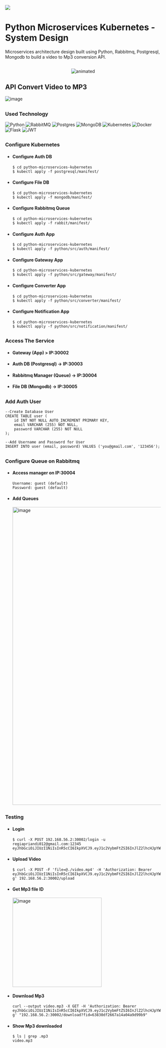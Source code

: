 ![](https://github.com/regiapriandi012/python-microservices-kubernetes/actions/workflows/google.yml/badge.svg)
# Python Microservices Kubernetes - System Design
Microservices architecture design built using Python, Rabbitmq, Postgresql, Mongodb to build a video to Mp3 conversion API.
## 

<p align="center">
  <img src="https://user-images.githubusercontent.com/69528812/204144014-3dabf965-d8eb-4858-8af7-8ff3a2ac3879.gif" alt="animated" />
</p>

##
## API Convert Video to MP3
![image](https://user-images.githubusercontent.com/69528812/204431346-7b5834ef-5b60-4ff7-b31d-68241fec00e5.png)
## 

### Used Technology
![Python](https://img.shields.io/badge/python-3670A0?style=for-the-badge&logo=python&logoColor=ffdd54)
![RabbitMQ](https://img.shields.io/badge/Rabbitmq-FF6600?style=for-the-badge&logo=rabbitmq&logoColor=white)
![Postgres](https://img.shields.io/badge/postgres-%23316192.svg?style=for-the-badge&logo=postgresql&logoColor=white)
![MongoDB](https://img.shields.io/badge/MongoDB-%234ea94b.svg?style=for-the-badge&logo=mongodb&logoColor=white)
![Kubernetes](https://img.shields.io/badge/kubernetes-%23326ce5.svg?style=for-the-badge&logo=kubernetes&logoColor=white)
![Docker](https://img.shields.io/badge/docker-%230db7ed.svg?style=for-the-badge&logo=docker&logoColor=white)
![Flask](https://img.shields.io/badge/flask-%23000.svg?style=for-the-badge&logo=flask&logoColor=white)
![JWT](https://img.shields.io/badge/JWT-black?style=for-the-badge&logo=JSON%20web%20tokens)
## 
### Configure Kubernetes
- #### Configure Auth DB
  ```
  $ cd python-microservices-kubernetes
  $ kubectl apply -f postgresql/manifest/
  ```
- #### Configure File DB
  ```
  $ cd python-microservices-kubernetes
  $ kubectl apply -f mongodb/manifest/
  ```
- #### Configure Rabbitmq Queue
  ```
  $ cd python-microservices-kubernetes
  $ kubectl apply -f rabbit/manifest/
  ```
- #### Configure Auth App
  ```
  $ cd python-microservices-kubernetes
  $ kubectl apply -f python/src/auth/manifest/
  ```
- #### Configure Gateway App
  ```
  $ cd python-microservices-kubernetes
  $ kubectl apply -f python/src/gateway/manifest/
  ```
- #### Configure Converter App
  ```
  $ cd python-microservices-kubernetes
  $ kubectl apply -f python/src/converter/manifest/
  ```
- #### Configure Notification App
  ```
  $ cd python-microservices-kubernetes
  $ kubectl apply -f python/src/notification/manifest/
  ```
##
### Access The Service
- #### Gateway (App) > IP:30002
- #### Auth DB (Postgresql) -> IP:30003
- #### Rabbitmq Manager (Queue) -> IP:30004
- #### File DB (Mongodb) -> IP:30005
##
### Add Auth User
```
--Create Database User
CREATE TABLE user (
    id INT NOT NULL AUTO_INCREMENT PRIMARY KEY,
    email VARCHAR (255) NOT NULL,
    password VARCHAR (255) NOT NULL
);

--Add Username and Password for User
INSERT INTO user (email, password) VALUES ('you@gmail.com', '123456');
```
##
### Configure Queue on Rabbitmq
  - #### Access manager on IP:30004
    ```
    Username: guest (default)
    Password: guest (default)
    ```
  - #### Add Queues
    <img width="960" alt="image" src="https://user-images.githubusercontent.com/69528812/204124113-060ba3ec-4aac-443b-b4b3-75359ce520dd.png">
##
### Testing
  - #### Login
    ```
    $ curl -X POST 192.168.56.2:30002/login -u regiapriandi012@gmail.com:12345
    eyJhbGciOiJIUzI1NiIsInR5cCI6IkpXVCJ9.eyJ1c2VybmFtZSI6InJlZ2lhcHJpYW5kaTAxMkBnbWFpbC5jb20iLCJleHAiOjE2Njk2MTUxMjEsImlhdCI6MTY2OTUyODcyMSwiYWRtaW4iOnRydWV9.YpNpfTBJLI7u3v6lwDZphGPBnjc83t7m9DkUnTXifpU
    ```
  - #### Upload Video
    ```
    $ curl -X POST -F 'file=@./video.mp4' -H 'Authorization: Bearer eyJhbGciOiJIUzI1NiIsInR5cCI6IkpXVCJ9.eyJ1c2VybmFtZSI6InJlZ2lhcHJpYW5kaTAxMkBnbWFpbC5jb20iLCJleHAiOjE2Njk2MTUxMTIsImlhdCI6MTY2OTUyODcxMiwiYWRtaW4iOnRydWV9.TgMr3Uwk5pnZNrCMWYZfsdkBrTfx2IMnYbET_iwJu-g' 192.168.56.2:30002/upload
    ```
  - #### Get Mp3 file ID
    <img width="288" alt="image" src="https://user-images.githubusercontent.com/69528812/204123781-d51f5cbf-6f9a-4de0-bafb-dc5367be754e.png">
  - #### Download Mp3
    ```
    curl --output video.mp3 -X GET -H 'Authorization: Bearer eyJhbGciOiJIUzI1NiIsInR5cCI6IkpXVCJ9.eyJ1c2VybmFtZSI6InJlZ2lhcHJpYW5kaTAxMkBnbWFpbC5jb20iLCJleHAiOjE2Njk2MTUxMTIsImlhdCI6MTY2OTUyODcxMiwiYWRtaW4iOnRydWV9.TgMr3Uwk5pnZNrCMWYZfsdkBrTfx2IMnYbET_iwJu-g' "192.168.56.2:30002/download?fid=63830df2667a14a04a9d99b9"
    ```
  - #### Show Mp3 downloaded
    ```
    $ ls | grep .mp3
    video.mp3
    ```
